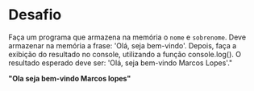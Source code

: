 # Desafio

Faça um programa que armazena na memória o `nome` e `sobrenome`. Deve armazenar na memória a frase: 'Olá, seja bem-vindo'. Depois, faça a exibição do resultado no console, utilizando a função console.log(). O resultado esperado deve ser: 'Olá, seja bem-vindo Marcos Lopes'."

**"Ola seja bem-vindo Marcos lopes"**
